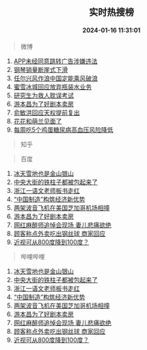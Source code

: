 <div align="center"><h2>实时热搜榜</h2><h4>2024-01-16 11:31:01</h4></div>

> 微博  

1. [APP未经同意跳转广告涉嫌违法](https://s.weibo.com/weibo?q=%23APP%E6%9C%AA%E7%BB%8F%E5%90%8C%E6%84%8F%E8%B7%B3%E8%BD%AC%E5%B9%BF%E5%91%8A%E6%B6%89%E5%AB%8C%E8%BF%9D%E6%B3%95%23&t=31&band_rank=1&Refer=top)<br />
2. [钢琴销量断崖式下滑](https://s.weibo.com/weibo?q=%23%E9%92%A2%E7%90%B4%E9%94%80%E9%87%8F%E6%96%AD%E5%B4%96%E5%BC%8F%E4%B8%8B%E6%BB%91%23&t=31&band_rank=2&Refer=top)<br />
3. [任尔兴风作浪中国定能乘风破浪](https://s.weibo.com/weibo?q=%23%E4%BB%BB%E5%B0%94%E5%85%B4%E9%A3%8E%E4%BD%9C%E6%B5%AA%E4%B8%AD%E5%9B%BD%E5%AE%9A%E8%83%BD%E4%B9%98%E9%A3%8E%E7%A0%B4%E6%B5%AA%23&t=31&band_rank=3&Refer=top)<br />
4. [蜜雪冰城回应放弃瓶装水业务](https://s.weibo.com/weibo?q=%23%E8%9C%9C%E9%9B%AA%E5%86%B0%E5%9F%8E%E5%9B%9E%E5%BA%94%E6%94%BE%E5%BC%83%E7%93%B6%E8%A3%85%E6%B0%B4%E4%B8%9A%E5%8A%A1%23&t=31&band_rank=4&Refer=top)<br />
5. [研究生为救人耽误考试](https://s.weibo.com/weibo?q=%23%E7%A0%94%E7%A9%B6%E7%94%9F%E4%B8%BA%E6%95%91%E4%BA%BA%E8%80%BD%E8%AF%AF%E8%80%83%E8%AF%95%23&t=31&band_rank=5&Refer=top)<br />
6. [游本昌为了好剧本卖房](https://s.weibo.com/weibo?q=%23%E6%B8%B8%E6%9C%AC%E6%98%8C%E4%B8%BA%E4%BA%86%E5%A5%BD%E5%89%A7%E6%9C%AC%E5%8D%96%E6%88%BF%23&t=31&band_rank=6&Refer=top)<br />
7. [俞敏洪回应天权提前复出](https://s.weibo.com/weibo?q=%23%E4%BF%9E%E6%95%8F%E6%B4%AA%E5%9B%9E%E5%BA%94%E5%A4%A9%E6%9D%83%E6%8F%90%E5%89%8D%E5%A4%8D%E5%87%BA%23&t=31&band_rank=7&Refer=top)<br />
8. [花花和萌兰见面了](https://s.weibo.com/weibo?q=%23%E8%8A%B1%E8%8A%B1%E5%92%8C%E8%90%8C%E5%85%B0%E8%A7%81%E9%9D%A2%E4%BA%86%23&t=31&band_rank=8&Refer=top)<br />
9. [每周吃5个鸡蛋糖尿病高血压风险降低](https://s.weibo.com/weibo?q=%23%E6%AF%8F%E5%91%A8%E5%90%835%E4%B8%AA%E9%B8%A1%E8%9B%8B%E7%B3%96%E5%B0%BF%E7%97%85%E9%AB%98%E8%A1%80%E5%8E%8B%E9%A3%8E%E9%99%A9%E9%99%8D%E4%BD%8E%23&t=31&band_rank=9&Refer=top)<br />

> 知乎  


> 百度  

1. [冰天雪地也是金山银山](https://www.baidu.com/s?wd=%E5%86%B0%E5%A4%A9%E9%9B%AA%E5%9C%B0%E4%B9%9F%E6%98%AF%E9%87%91%E5%B1%B1%E9%93%B6%E5%B1%B1&sa=fyb_news&rsv_dl=fyb_news)<br />
2. [中央大街的铁柱子都被包起来了](https://www.baidu.com/s?wd=%E4%B8%AD%E5%A4%AE%E5%A4%A7%E8%A1%97%E7%9A%84%E9%93%81%E6%9F%B1%E5%AD%90%E9%83%BD%E8%A2%AB%E5%8C%85%E8%B5%B7%E6%9D%A5%E4%BA%86&sa=fyb_news&rsv_dl=fyb_news)<br />
3. [浙江一语文老师板书走红](https://www.baidu.com/s?wd=%E6%B5%99%E6%B1%9F%E4%B8%80%E8%AF%AD%E6%96%87%E8%80%81%E5%B8%88%E6%9D%BF%E4%B9%A6%E8%B5%B0%E7%BA%A2&sa=fyb_news&rsv_dl=fyb_news)<br />
4. [“中国制造”构筑经济新优势](https://www.baidu.com/s?wd=%E2%80%9C%E4%B8%AD%E5%9B%BD%E5%88%B6%E9%80%A0%E2%80%9D%E6%9E%84%E7%AD%91%E7%BB%8F%E6%B5%8E%E6%96%B0%E4%BC%98%E5%8A%BF&sa=fyb_news&rsv_dl=fyb_news)<br />
5. [两架波音飞机在美国芝加哥机场相撞](https://www.baidu.com/s?wd=%E4%B8%A4%E6%9E%B6%E6%B3%A2%E9%9F%B3%E9%A3%9E%E6%9C%BA%E5%9C%A8%E7%BE%8E%E5%9B%BD%E8%8A%9D%E5%8A%A0%E5%93%A5%E6%9C%BA%E5%9C%BA%E7%9B%B8%E6%92%9E&sa=fyb_news&rsv_dl=fyb_news)<br />
6. [游本昌为了好剧本卖房](https://www.baidu.com/s?wd=%E6%B8%B8%E6%9C%AC%E6%98%8C%E4%B8%BA%E4%BA%86%E5%A5%BD%E5%89%A7%E6%9C%AC%E5%8D%96%E6%88%BF&sa=fyb_news&rsv_dl=fyb_news)<br />
7. [网红麻醉师追悼会现场 妻儿悲痛欲绝](https://www.baidu.com/s?wd=%E7%BD%91%E7%BA%A2%E9%BA%BB%E9%86%89%E5%B8%88%E8%BF%BD%E6%82%BC%E4%BC%9A%E7%8E%B0%E5%9C%BA+%E5%A6%BB%E5%84%BF%E6%82%B2%E7%97%9B%E6%AC%B2%E7%BB%9D&sa=fyb_news&rsv_dl=fyb_news)<br />
8. [顾客称点外卖吃出钢丝球 商家回应](https://www.baidu.com/s?wd=%E9%A1%BE%E5%AE%A2%E7%A7%B0%E7%82%B9%E5%A4%96%E5%8D%96%E5%90%83%E5%87%BA%E9%92%A2%E4%B8%9D%E7%90%83+%E5%95%86%E5%AE%B6%E5%9B%9E%E5%BA%94&sa=fyb_news&rsv_dl=fyb_news)<br />
9. [近视可从800度降到100度？](https://www.baidu.com/s?wd=%E8%BF%91%E8%A7%86%E5%8F%AF%E4%BB%8E800%E5%BA%A6%E9%99%8D%E5%88%B0100%E5%BA%A6%EF%BC%9F&sa=fyb_news&rsv_dl=fyb_news)<br />

> 哔哩哔哩  

1. [冰天雪地也是金山银山](https://www.baidu.com/s?wd=%E5%86%B0%E5%A4%A9%E9%9B%AA%E5%9C%B0%E4%B9%9F%E6%98%AF%E9%87%91%E5%B1%B1%E9%93%B6%E5%B1%B1&sa=fyb_news&rsv_dl=fyb_news)<br />
2. [中央大街的铁柱子都被包起来了](https://www.baidu.com/s?wd=%E4%B8%AD%E5%A4%AE%E5%A4%A7%E8%A1%97%E7%9A%84%E9%93%81%E6%9F%B1%E5%AD%90%E9%83%BD%E8%A2%AB%E5%8C%85%E8%B5%B7%E6%9D%A5%E4%BA%86&sa=fyb_news&rsv_dl=fyb_news)<br />
3. [浙江一语文老师板书走红](https://www.baidu.com/s?wd=%E6%B5%99%E6%B1%9F%E4%B8%80%E8%AF%AD%E6%96%87%E8%80%81%E5%B8%88%E6%9D%BF%E4%B9%A6%E8%B5%B0%E7%BA%A2&sa=fyb_news&rsv_dl=fyb_news)<br />
4. [“中国制造”构筑经济新优势](https://www.baidu.com/s?wd=%E2%80%9C%E4%B8%AD%E5%9B%BD%E5%88%B6%E9%80%A0%E2%80%9D%E6%9E%84%E7%AD%91%E7%BB%8F%E6%B5%8E%E6%96%B0%E4%BC%98%E5%8A%BF&sa=fyb_news&rsv_dl=fyb_news)<br />
5. [两架波音飞机在美国芝加哥机场相撞](https://www.baidu.com/s?wd=%E4%B8%A4%E6%9E%B6%E6%B3%A2%E9%9F%B3%E9%A3%9E%E6%9C%BA%E5%9C%A8%E7%BE%8E%E5%9B%BD%E8%8A%9D%E5%8A%A0%E5%93%A5%E6%9C%BA%E5%9C%BA%E7%9B%B8%E6%92%9E&sa=fyb_news&rsv_dl=fyb_news)<br />
6. [游本昌为了好剧本卖房](https://www.baidu.com/s?wd=%E6%B8%B8%E6%9C%AC%E6%98%8C%E4%B8%BA%E4%BA%86%E5%A5%BD%E5%89%A7%E6%9C%AC%E5%8D%96%E6%88%BF&sa=fyb_news&rsv_dl=fyb_news)<br />
7. [网红麻醉师追悼会现场 妻儿悲痛欲绝](https://www.baidu.com/s?wd=%E7%BD%91%E7%BA%A2%E9%BA%BB%E9%86%89%E5%B8%88%E8%BF%BD%E6%82%BC%E4%BC%9A%E7%8E%B0%E5%9C%BA+%E5%A6%BB%E5%84%BF%E6%82%B2%E7%97%9B%E6%AC%B2%E7%BB%9D&sa=fyb_news&rsv_dl=fyb_news)<br />
8. [顾客称点外卖吃出钢丝球 商家回应](https://www.baidu.com/s?wd=%E9%A1%BE%E5%AE%A2%E7%A7%B0%E7%82%B9%E5%A4%96%E5%8D%96%E5%90%83%E5%87%BA%E9%92%A2%E4%B8%9D%E7%90%83+%E5%95%86%E5%AE%B6%E5%9B%9E%E5%BA%94&sa=fyb_news&rsv_dl=fyb_news)<br />
9. [近视可从800度降到100度？](https://www.baidu.com/s?wd=%E8%BF%91%E8%A7%86%E5%8F%AF%E4%BB%8E800%E5%BA%A6%E9%99%8D%E5%88%B0100%E5%BA%A6%EF%BC%9F&sa=fyb_news&rsv_dl=fyb_news)<br />
